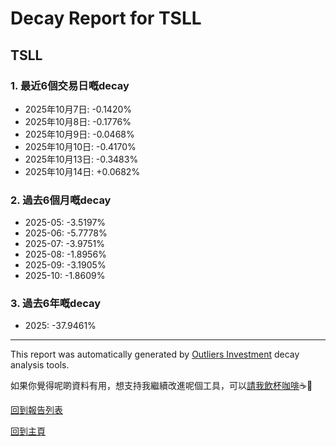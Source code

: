 # Decay Report for TSLL

## TSLL

### 1. 最近6個交易日嘅decay

- 2025年10月7日: -0.1420%
- 2025年10月8日: -0.1776%
- 2025年10月9日: -0.0468%
- 2025年10月10日: -0.4170%
- 2025年10月13日: -0.3483%
- 2025年10月14日: +0.0682%

### 2. 過去6個月嘅decay

- 2025-05: -3.5197%
- 2025-06: -5.7778%
- 2025-07: -3.9751%
- 2025-08: -1.8956%
- 2025-09: -3.1905%
- 2025-10: -1.8609%

### 3. 過去6年嘅decay

- 2025: -37.9461%

------------------------------
This report was automatically generated by [Outliers Investment](https://outliersecon.github.io/Outliers-Investment/) decay analysis tools.

如果你覺得呢啲資料有用，想支持我繼續改進呢個工具，可以[請我飲杯咖啡](https://buymeacoffee.com/outliersecon)☕🙏

[回到報告列表](https://outliersecon.github.io/Outliers-Investment/reports/reports_public)

[回到主頁](https://outliersecon.github.io/Outliers-Investment/)
